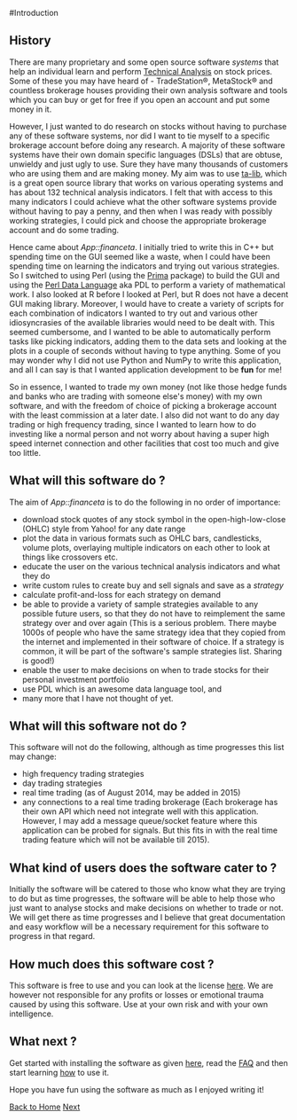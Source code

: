 #Introduction

## History

There are many proprietary and some open source software _systems_ that help an
individual learn and perform [Technical Analysis](https://en.wikipedia.org/wiki/Technical_analysis)
on stock prices. Some of these you may have heard of - TradeStation&reg;,
MetaStock&reg; and countless brokerage houses providing their own analysis
software and tools which you can buy or get for free if you open an account and
put some money in it.

However, I just wanted to do research on stocks without having to purchase any
of these software systems, nor did I want to tie myself to a specific brokerage
account before doing any research. A majority of these software systems have
their own domain specific languages (DSLs) that are obtuse, unwieldy and just
ugly to use. Sure they have many thousands of customers who are using them and
are making money. My aim was to use [ta-lib](http://www.ta-lib.org), which is a
great open source library that works on various operating systems and has about
132 technical analysis indicators. I felt that with access to this many
indicators I could achieve what the other software systems provide without
having to pay a penny, and then when I was ready with possibly working
strategies,
I could pick and choose the appropriate brokerage account and do some trading.

Hence came about _App::financeta_. I initially tried to write this in C++ but
spending time on the GUI seemed like a waste, when I could have been spending
time on learning the indicators and trying out various strategies. So I switched
to using Perl (using the [Prima](http://metacpan.org/pod/Prima) package)  to build the GUI and using the [Perl Data
Language](http://pdl.perl.org) aka PDL to perform a variety of mathematical work.
I also looked at R before I looked at Perl, but R does not have a decent GUI
making library. Moreover, I would have to create a variety of scripts for each
combination of indicators I wanted to try out and various other idiosyncrasies
of the available libraries would need to be dealt with. This
seemed cumbersome, and I wanted to be able to automatically perform tasks like
picking indicators, adding them to the data sets and looking at the plots
in a couple of seconds without having to type anything. Some of you may wonder
why I did not use Python and NumPy to write this application, and all I can say
is that I wanted application development to be **fun** for me!

So in essence, I wanted to trade my own money (not like those hedge funds and
banks who are trading with someone else's money) with my own software, and with
the freedom of choice of picking a brokerage account with the least commission
at a later date. I also did not want to do any day trading or high frequency
trading, since I wanted to learn how to do investing like a normal person and not
worry about having a super high speed internet
connection and other facilities that cost too much and give too little.

## What will this software do ?

The aim of _App::financeta_ is to do the following in no order of importance:

* download stock quotes of any stock symbol in the open-high-low-close (OHLC) style 
from Yahoo! for any date range
* plot the data in various formats such as OHLC bars, candlesticks, volume
  plots, overlaying multiple indicators on each other to look at things like
crossovers etc.
* educate the user on the various technical analysis indicators and what they do
* write custom rules to create buy and sell signals and save as a _strategy_
* calculate profit-and-loss for each strategy on demand
* be able to provide a variety of sample strategies available to any possible
  future users, so that they do not have to reimplement the same strategy over
and over again (This is a serious problem. There maybe 1000s of people who
have the same strategy idea that they copied from the internet and implemented
in their software of choice. If a strategy is common, it will be part of the
software's sample strategies list. Sharing is good!)
* enable the user to make decisions on when to trade stocks for their personal
  investment portfolio
* use PDL which is an awesome data language tool, and
* many more that I have not thought of yet.

## What will this software not do ?

This software will not do the following, although as time progresses this list may
change:

* high frequency trading strategies
* day trading strategies
* real time trading (as of August 2014, may be added in 2015)
* any connections to a real time trading brokerage (Each brokerage has their own
  API which need not integrate well with this application. However, I may add a
message queue/socket feature where this application can be probed for signals.
But this fits in with the real time trading feature which will not be available
till 2015).

## What kind of users does the software cater to ?

Initially the software will be catered to those who know what they are trying to
do but as time progresses, the software will be able to help those who just want
to analyse stocks and make decisions on whether to trade or not. We will get
there as time progresses and I believe that great documentation and easy
workflow will be a necessary requirement for this software to progress in that
regard.

## How much does this software cost ?

This software is free to use and you can look at the license
[here](./license.html). We are however not responsible for any profits or losses
or emotional trauma caused by using this software. Use at your own risk and with
your own intelligence.


## What next ?

Get started with installing the software as given
[here](./install.html), read the [FAQ](./faq.html) and then
start learning [how](/finance/usage.html) to use it.

Hope you have fun using the software as much as I enjoyed writing it!


[Back to Home](./index.html) [Next](./license.html)
